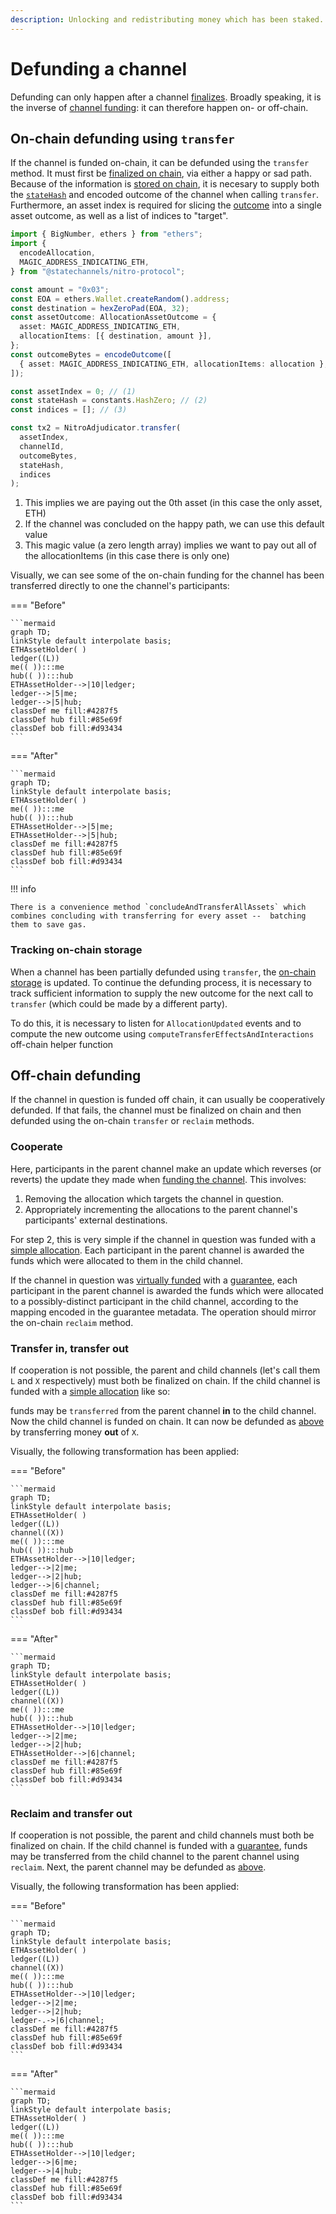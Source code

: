 ```yaml
---
description: Unlocking and redistributing money which has been staked.
---
```


# Defunding a channel

Defunding can only happen after a channel [finalizes](./0040-lifecycle-of-a-channel.md#finalized). Broadly speaking, it is the inverse of [channel funding](./0060-funding-a-channel.md): it can therefore happen on- or off-chain.

## On-chain defunding using `transfer`

If the channel is funded on-chain, it can be defunded using the `transfer` method. It must first be [finalized on chain](./0070-finalizing-a-channel.md), via either a happy or sad path. Because of the information is [stored on chain](./0040-lifecycle-of-a-channel.md#adjudicator-storage), it is necesary to supply both the [`stateHash`](./0010-states-channels.md#state-commitments) and encoded outcome of the channel when calling `transfer`. Furthermore, an asset index is required for slicing the [outcome](./0030-outcomes.md) into a single asset outcome, as well as
a list of indices to "target".

```typescript hl_lines="22 23 24 25 26 27 28"
import { BigNumber, ethers } from "ethers";
import {
  encodeAllocation,
  MAGIC_ADDRESS_INDICATING_ETH,
} from "@statechannels/nitro-protocol";

const amount = "0x03";
const EOA = ethers.Wallet.createRandom().address;
const destination = hexZeroPad(EOA, 32);
const assetOutcome: AllocationAssetOutcome = {
  asset: MAGIC_ADDRESS_INDICATING_ETH,
  allocationItems: [{ destination, amount }],
};
const outcomeBytes = encodeOutcome([
  { asset: MAGIC_ADDRESS_INDICATING_ETH, allocationItems: allocation },
]);

const assetIndex = 0; // (1)
const stateHash = constants.HashZero; // (2)
const indices = []; // (3)

const tx2 = NitroAdjudicator.transfer(
  assetIndex,
  channelId,
  outcomeBytes,
  stateHash,
  indices
);
```

1. This implies we are paying out the 0th asset (in this case the only asset, ETH)
2. If the channel was concluded on the happy path, we can use this default value
3. This magic value (a zero length array) implies we want to pay out all of the allocationItems (in this case there is only one)

Visually, we can see some of the on-chain funding for the channel has been transferred directly to one the channel's participants:

=== "Before"

    ```mermaid
    graph TD;
    linkStyle default interpolate basis;
    ETHAssetHolder( )
    ledger((L))
    me(( )):::me
    hub(( )):::hub
    ETHAssetHolder-->|10|ledger;
    ledger-->|5|me;
    ledger-->|5|hub;
    classDef me fill:#4287f5
    classDef hub fill:#85e69f
    classDef bob fill:#d93434
    ```

=== "After"

    ```mermaid
    graph TD;
    linkStyle default interpolate basis;
    ETHAssetHolder( )
    me(( )):::me
    hub(( )):::hub
    ETHAssetHolder-->|5|me;
    ETHAssetHolder-->|5|hub;
    classDef me fill:#4287f5
    classDef hub fill:#85e69f
    classDef bob fill:#d93434
    ```

!!! info

    There is a convenience method `concludeAndTransferAllAssets` which combines concluding with transferring for every asset --  batching them to save gas.

### Tracking on-chain storage

When a channel has been partially defunded using `transfer`, the [on-chain storage](./0040-lifecycle-of-a-channel.md#adjudicator-storage) is updated. To continue the defunding process, it is necessary to track sufficient information to supply the new outcome for the next call to `transfer` (which could be made by a different party).

To do this, it is necessary to listen for `AllocationUpdated` events and to compute the new outcome using `computeTransferEffectsAndInteractions` off-chain helper function

## Off-chain defunding

If the channel in question is funded off chain, it can usually be cooperatively defunded. If that fails, the channel must be finalized on chain and then defunded using the on-chain `transfer` or `reclaim` methods.

### Cooperate

Here, participants in the parent channel make an update which reverses (or reverts) the update they made when [funding the channel](./0060-funding-a-channel.md#fund-virtually). This involves:

1. Removing the allocation which targets the channel in question.
2. Appropriately incrementing the allocations to the parent channel's participants' external destinations.

For step 2, this is very simple if the channel in question was funded with a [simple allocation](./0030-outcomes.md#simple-allocations). Each participant in the parent channel is awarded the funds which were allocated to them in the child channel.

If the channel in question was [virtually funded](./0060-funding-a-channel.md#fund-virtually) with a [guarantee](./0030-outcomes.md#guarantees), each participant in the parent channel is awarded the funds which were allocated to a possibly-distinct participant in the child channel, according to the mapping encoded in the guarantee metadata. The operation should mirror the on-chain `reclaim` method.

### Transfer in, transfer out

If cooperation is not possible, the parent and child channels (let's call them `L` and `X` respectively) must both be finalized on chain. If the child channel is funded with a [simple allocation](./0030-outcomes.md#simple-allocations) like so:

funds may be `transferred` from the parent channel **in** to the child channel. Now the child channel is funded on chain. It can now be defunded as [above](#on-chain-defunding-using-transfer) by transferring money **out** of `X`.

Visually, the following transformation has been applied:

=== "Before"

    ```mermaid
    graph TD;
    linkStyle default interpolate basis;
    ETHAssetHolder( )
    ledger((L))
    channel((X))
    me(( )):::me
    hub(( )):::hub
    ETHAssetHolder-->|10|ledger;
    ledger-->|2|me;
    ledger-->|2|hub;
    ledger-->|6|channel;
    classDef me fill:#4287f5
    classDef hub fill:#85e69f
    classDef bob fill:#d93434
    ```

=== "After"

    ```mermaid
    graph TD;
    linkStyle default interpolate basis;
    ETHAssetHolder( )
    ledger((L))
    channel((X))
    me(( )):::me
    hub(( )):::hub
    ETHAssetHolder-->|10|ledger;
    ledger-->|2|me;
    ledger-->|2|hub;
    ETHAssetHolder-->|6|channel;
    classDef me fill:#4287f5
    classDef hub fill:#85e69f
    classDef bob fill:#d93434
    ```

### Reclaim and transfer out

If cooperation is not possible, the parent and child channels must both be finalized on chain. If the child channel is funded with a [guarantee](./0030-outcomes.md#guarantees), funds may be transferred from the child channel to the parent channel using `reclaim`. Next, the parent channel may be defunded as [above](#on-chain-defunding-using-transfer).

Visually, the following transformation has been applied:

=== "Before"

    ```mermaid
    graph TD;
    linkStyle default interpolate basis;
    ETHAssetHolder( )
    ledger((L))
    channel((X))
    me(( )):::me
    hub(( )):::hub
    ETHAssetHolder-->|10|ledger;
    ledger-->|2|me;
    ledger-->|2|hub;
    ledger-.->|6|channel;
    classDef me fill:#4287f5
    classDef hub fill:#85e69f
    classDef bob fill:#d93434
    ```

=== "After"

    ```mermaid
    graph TD;
    linkStyle default interpolate basis;
    ETHAssetHolder( )
    ledger((L))
    me(( )):::me
    hub(( )):::hub
    ETHAssetHolder-->|10|ledger;
    ledger-->|6|me;
    ledger-->|4|hub;
    classDef me fill:#4287f5
    classDef hub fill:#85e69f
    classDef bob fill:#d93434
    ```
